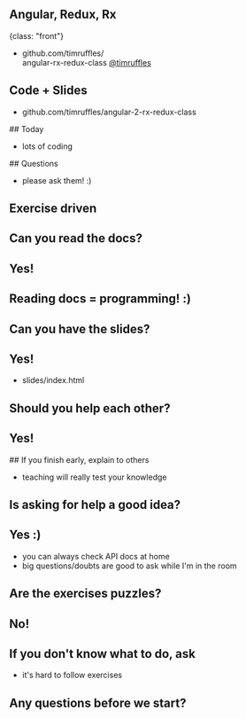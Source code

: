 ## Angular, Redux, Rx
{class: "front"}

- github.com/timruffles/<br>angular-rx-redux-class
[@timruffles](https://truffles.me.uk)

## Code + Slides

- github.com/timruffles/angular-2-rx-redux-class

## Today

- lots of coding

## Questions

- please ask them! :)

## Exercise driven

## Can you read the docs?

## Yes!

## Reading docs = programming! :)

<!-- TODO add class specific docs -->

## Can you have the slides?

## Yes!

- slides/index.html

## Should you help each other?

## Yes!

## If you finish early, explain to others

- teaching will really test your knowledge


## Is asking for help a good idea?

## Yes :)

- you can always check API docs at home
- big questions/doubts are good to ask while I'm in the room

## Are the exercises puzzles?

## No!

## If you don't know what to do, ask

- it's hard to follow exercises

## Any questions before we start?
